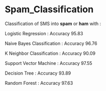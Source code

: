 # Spam_Classification
Classification of SMS into **spam** or **ham** with :

Logistic Regression : Accuracy 95.83

Naive Bayes Classification : Accuracy 96.76

K Neighbor Classification : Accuracy 90.09

Support Vector Machine : Accuracy 97.55

Decision Tree : Accuracy 93.89

Random Forest : Accuracy 97.63
